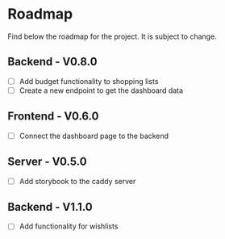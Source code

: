 # Roadmap

Find below the roadmap for the project. It is subject to change.

## Backend - V0.8.0

- [ ] Add budget functionality to shopping lists
- [ ] Create a new endpoint to get the dashboard data

## Frontend - V0.6.0

- [ ] Connect the dashboard page to the backend

## Server - V0.5.0

- [ ] Add storybook to the caddy server

## Backend - V1.1.0

- [ ] Add functionality for wishlists
